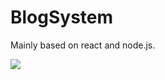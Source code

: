 # BlogSystem
Mainly based on react and node.js.    

![](https://cloud.githubusercontent.com/assets/10692276/10395945/37c6297e-6ed2-11e5-8fed-7835549fe94e.gif)
